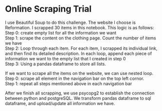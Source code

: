 # Online Scraping Trial


I use Beautiful Soup to do this challenge. The website I choose is Reformation. I scrapped 30 items in this notebook. This logic is as follows: <br />
Step 0: create empty list for all the information we want <br />
Step 1: scrape the content on the clothing page. Count the number of items we have <br />
Step 2: Loop through each item. For each item, I scrapped its individual link, and then find its detailed description. In each loop, append each piece of information we want to the empty list that I created in step 0 <br />
Step 3: Using a pandas dataframe to store all lists. <br />


If we want to scrape all the items on the website, we can use nested loop. <br />
Step 0: scrape all element in the navigation bar on the top left cornor.<br />
Step 1: repeat all steps mentioned above in each navigation bar<br />



After we finish all scrapping, we use psycopg2 to establish the connection between python and postgreSQL. We transform pandas dataframe to sql dataframe, and upload/update all information we have. 
